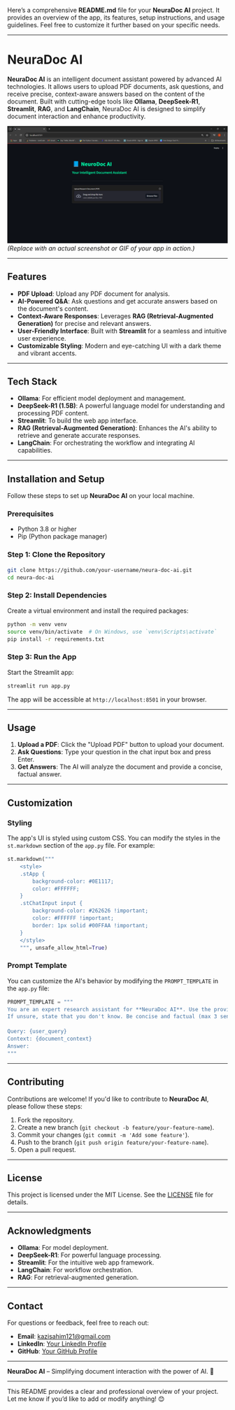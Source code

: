 Here’s a comprehensive **README.md** file for your **NeuraDoc AI** project. It provides an overview of the app, its features, setup instructions, and usage guidelines. Feel free to customize it further based on your specific needs.

---

# NeuraDoc AI

**NeuraDoc AI** is an intelligent document assistant powered by advanced AI technologies. It allows users to upload PDF documents, ask questions, and receive precise, context-aware answers based on the content of the document. Built with cutting-edge tools like **Ollama**, **DeepSeek-R1**, **Streamlit**, **RAG**, and **LangChain**, NeuraDoc AI is designed to simplify document interaction and enhance productivity.

![NeuraDoc AI Demo](neuroai.png)
*(Replace with an actual screenshot or GIF of your app in action.)*

---

## Features

- **PDF Upload**: Upload any PDF document for analysis.
- **AI-Powered Q&A**: Ask questions and get accurate answers based on the document's content.
- **Context-Aware Responses**: Leverages **RAG (Retrieval-Augmented Generation)** for precise and relevant answers.
- **User-Friendly Interface**: Built with **Streamlit** for a seamless and intuitive user experience.
- **Customizable Styling**: Modern and eye-catching UI with a dark theme and vibrant accents.

---

## Tech Stack

- **Ollama**: For efficient model deployment and management.
- **DeepSeek-R1 (1.5B)**: A powerful language model for understanding and processing PDF content.
- **Streamlit**: To build the web app interface.
- **RAG (Retrieval-Augmented Generation)**: Enhances the AI's ability to retrieve and generate accurate responses.
- **LangChain**: For orchestrating the workflow and integrating AI capabilities.

---

## Installation and Setup

Follow these steps to set up **NeuraDoc AI** on your local machine.

### Prerequisites

- Python 3.8 or higher
- Pip (Python package manager)

### Step 1: Clone the Repository

```bash
git clone https://github.com/your-username/neura-doc-ai.git
cd neura-doc-ai
```

### Step 2: Install Dependencies

Create a virtual environment and install the required packages:

```bash
python -m venv venv
source venv/bin/activate  # On Windows, use `venv\Scripts\activate`
pip install -r requirements.txt
```

### Step 3: Run the App

Start the Streamlit app:

```bash
streamlit run app.py
```

The app will be accessible at `http://localhost:8501` in your browser.

---

## Usage

1. **Upload a PDF**: Click the "Upload PDF" button to upload your document.
2. **Ask Questions**: Type your question in the chat input box and press Enter.
3. **Get Answers**: The AI will analyze the document and provide a concise, factual answer.

---

## Customization

### Styling

The app's UI is styled using custom CSS. You can modify the styles in the `st.markdown` section of the `app.py` file. For example:

```python
st.markdown("""
    <style>
    .stApp {
        background-color: #0E1117;
        color: #FFFFFF;
    }
    .stChatInput input {
        background-color: #262626 !important;
        color: #FFFFFF !important;
        border: 1px solid #00FFAA !important;
    }
    </style>
    """, unsafe_allow_html=True)
```

### Prompt Template

You can customize the AI's behavior by modifying the `PROMPT_TEMPLATE` in the `app.py` file:

```python
PROMPT_TEMPLATE = """
You are an expert research assistant for **NeuraDoc AI**. Use the provided context to answer the query. 
If unsure, state that you don't know. Be concise and factual (max 3 sentences).

Query: {user_query} 
Context: {document_context} 
Answer:
"""
```

---

## Contributing

Contributions are welcome! If you'd like to contribute to **NeuraDoc AI**, please follow these steps:

1. Fork the repository.
2. Create a new branch (`git checkout -b feature/your-feature-name`).
3. Commit your changes (`git commit -m 'Add some feature'`).
4. Push to the branch (`git push origin feature/your-feature-name`).
5. Open a pull request.

---

## License

This project is licensed under the MIT License. See the [LICENSE](LICENSE) file for details.

---

## Acknowledgments

- **Ollama**: For model deployment.
- **DeepSeek-R1**: For powerful language processing.
- **Streamlit**: For the intuitive web app framework.
- **LangChain**: For workflow orchestration.
- **RAG**: For retrieval-augmented generation.

---

## Contact

For questions or feedback, feel free to reach out:

- **Email**: kazisahim121@gmail.com
- **LinkedIn**: [Your LinkedIn Profile](https://www.linkedin.com/in/sahim-kazi-1406431b9/)
- **GitHub**: [Your GitHub Profile](https://github.com/QaziSaim/)

---

**NeuraDoc AI** – Simplifying document interaction with the power of AI. 🚀

---

This README provides a clear and professional overview of your project. Let me know if you’d like to add or modify anything! 😊
